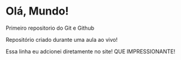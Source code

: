 # Olá, Mundo!
 Primeiro repositorio do Git e Github

 Repositório criado durante uma aula ao vivo!

Essa linha eu adcionei diretamente no site! QUE IMPRESSIONANTE!
